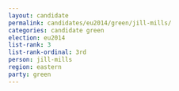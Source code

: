```yaml
---
layout: candidate
permalink: candidates/eu2014/green/jill-mills/
categories: candidate green
election: eu2014
list-rank: 3
list-rank-ordinal: 3rd
person: jill-mills
region: eastern
party: green
---
```


